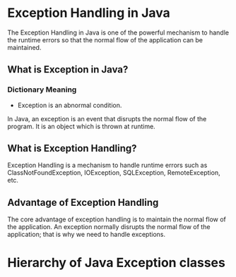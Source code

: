 # Exception Handling in Java
The Exception Handling in Java is one of the powerful mechanism to handle the runtime errors so that the normal flow of the application can be maintained.

## What is Exception in Java?
### Dictionary Meaning
  - Exception is an abnormal condition.

In Java, an exception is an event that disrupts the normal flow of the program. It is an object which is thrown at runtime.

## What is Exception Handling?
Exception Handling is a mechanism to handle runtime errors such as ClassNotFoundException, IOException, SQLException, RemoteException, etc.

## Advantage of Exception Handling
The core advantage of exception handling is to maintain the normal flow of the application. An exception normally disrupts the normal flow of the application; that is why we need to handle exceptions.

# Hierarchy of Java Exception classes
